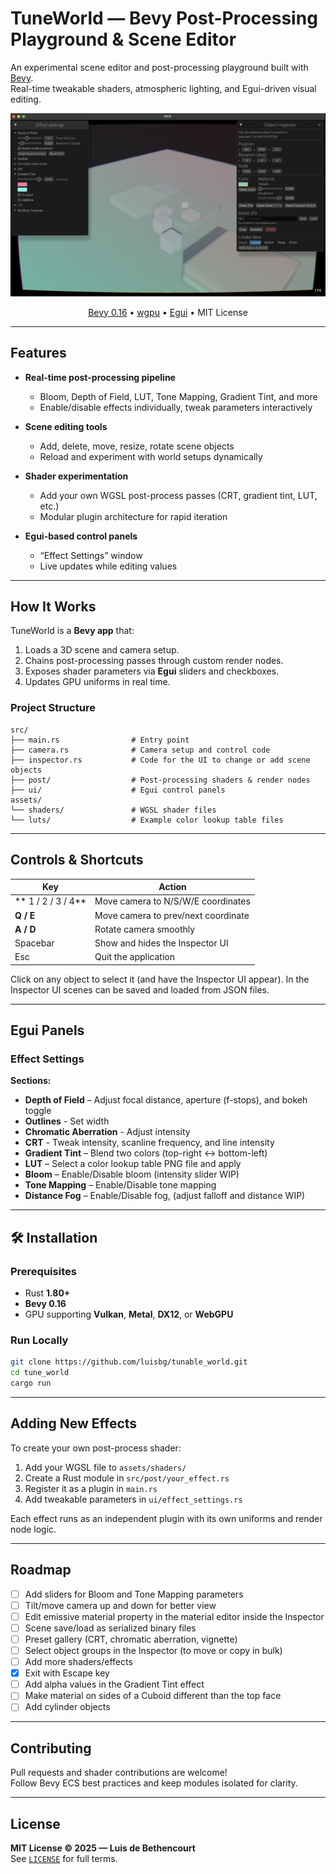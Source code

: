 # TuneWorld — Bevy Post-Processing Playground & Scene Editor

An experimental scene editor and post-processing playground built with <a href="https://bevyengine.org/">Bevy</a>.</b><br>
Real-time tweakable shaders, atmospheric lighting, and Egui-driven visual editing.
</p>

![A screenshot of TuneWorld in action](https://github.com/luisbg/tunable_world/raw/main/assets/screenshots/0.png)

<p align="center">
  <a href="https://bevyengine.org/">Bevy 0.16</a> •
  <a href="https://wgpu.rs/">wgpu</a> •
  <a href="https://github.com/emilk/egui">Egui</a> •
  MIT License
</p>

---

## Features

- **Real-time post-processing pipeline**
  - Bloom, Depth of Field, LUT, Tone Mapping, Gradient Tint, and more
  - Enable/disable effects individually, tweak parameters interactively

- **Scene editing tools**
  - Add, delete, move, resize, rotate scene objects
  - Reload and experiment with world setups dynamically

- **Shader experimentation**
  - Add your own WGSL post-process passes (CRT, gradient tint, LUT, etc.)
  - Modular plugin architecture for rapid iteration

- **Egui-based control panels**
  - “Effect Settings” window
  - Live updates while editing values

---

## How It Works

TuneWorld is a **Bevy app** that:
1. Loads a 3D scene and camera setup.
2. Chains post-processing passes through custom render nodes.
3. Exposes shader parameters via **Egui** sliders and checkboxes.
4. Updates GPU uniforms in real time.

### Project Structure
```plaintext
src/
├── main.rs                # Entry point
├── camera.rs              # Camera setup and control code
├── inspector.rs           # Code for the UI to change or add scene objects
├── post/                  # Post-processing shaders & render nodes
├── ui/                    # Egui control panels
assets/
└── shaders/               # WGSL shader files
└── luts/                  # Example color lookup table files
```

---

## Controls & Shortcuts

| Key | Action |
|-----|--------|
| ** 1 / 2 / 3 / 4** | Move camera to N/S/W/E coordinates |
| **Q / E** | Move camera to prev/next coordinate |
| **A / D** | Rotate camera smoothly |
| Spacebar | Show and hides the Inspector UI |
| Esc | Quit the application |

Click on any object to select it (and have the Inspector UI appear).
In the Inspector UI scenes can be saved and loaded from JSON files.

---

## Egui Panels

### Effect Settings

**Sections:**
- **Depth of Field** – Adjust focal distance, aperture (f-stops), and bokeh toggle  
- **Outlines** - Set width
- **Chromatic Aberration** - Adjust intensity
- **CRT** - Tweak intensity, scanline frequency, and line intensity
- **Gradient Tint** – Blend two colors (top-right ↔ bottom-left)  
- **LUT** – Select a color lookup table PNG file and apply
- **Bloom** – Enable/Disable bloom (intensity slider WIP)  
- **Tone Mapping** – Enable/Disable tone mapping 
- **Distance Fog** – Enable/Disable fog, (adjust falloff and distance WIP)

---

## 🛠️ Installation

### Prerequisites
- Rust **1.80+**
- **Bevy 0.16**
- GPU supporting **Vulkan**, **Metal**, **DX12**, or **WebGPU**

### Run Locally
```bash
git clone https://github.com/luisbg/tunable_world.git
cd tune_world
cargo run
```

---

## Adding New Effects

To create your own post-process shader:

1. Add your WGSL file to `assets/shaders/`
2. Create a Rust module in `src/post/your_effect.rs`
3. Register it as a plugin in `main.rs`
4. Add tweakable parameters in `ui/effect_settings.rs`

Each effect runs as an independent plugin with its own uniforms and render node logic.

---

## Roadmap

- [ ] Add sliders for Bloom and Tone Mapping parameters  
- [ ] Tilt/move camera up and down for better view
- [ ] Edit emissive material property in the material editor inside the Inspector
- [ ] Scene save/load as serialized binary files  
- [ ] Preset gallery (CRT, chromatic aberration, vignette)
- [ ] Select object groups in the Inspector (to move or copy in bulk)
- [ ] Add more shaders/effects
- [x] Exit with Escape key
- [ ] Add alpha values in the Gradient Tint effect
- [ ] Make material on sides of a Cuboid different than the top face
- [ ] Add cylinder objects

---

## Contributing

Pull requests and shader contributions are welcome!  
Follow Bevy ECS best practices and keep modules isolated for clarity.

---

## License

**MIT License © 2025 — Luis de Bethencourt**  
See [`LICENSE`](LICENSE) for full terms.
